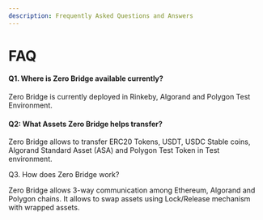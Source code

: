 ```yaml
---
description: Frequently Asked Questions and Answers
---
```


# FAQ

#### Q1. Where is Zero Bridge available currently?

Zero Bridge is currently deployed in Rinkeby, Algorand and Polygon Test Environment.

#### Q2: What Assets Zero Bridge helps transfer?

Zero Bridge allows to transfer ERC20 Tokens, USDT, USDC Stable coins, Algorand Standard Asset (ASA) and Polygon Test Token in Test environment.

Q3. How does Zero Bridge work?

Zero Bridge allows 3-way communication among Ethereum, Algorand and Polygon chains. It allows to swap assets using Lock/Release mechanism with wrapped assets.&#x20;

